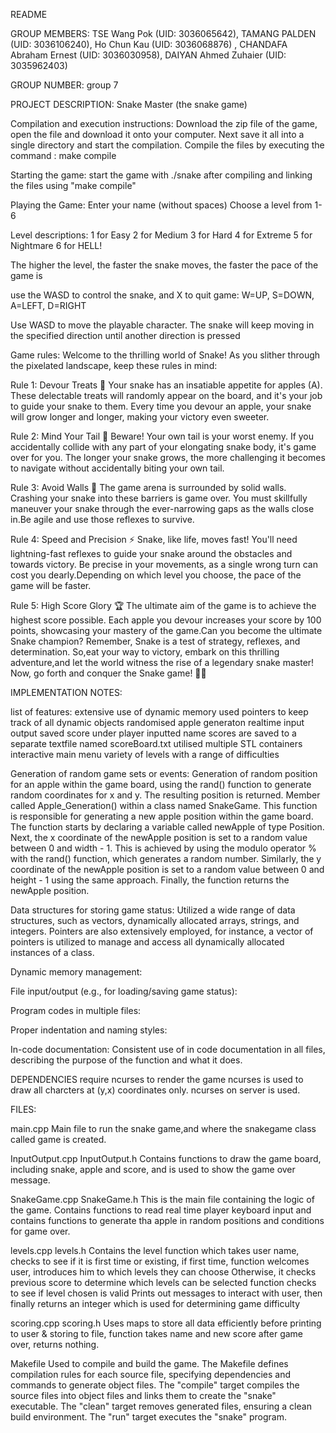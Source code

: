 README

GROUP MEMBERS: 
  TSE Wang Pok (UID: 3036065642), 
  TAMANG PALDEN (UID: 3036106240), 
  Ho Chun Kau (UID: 3036068876) , 
  CHANDAFA Abraham Ernest (UID: 3036030958),
  DAIYAN Ahmed Zuhaier (UID: 3035962403)
  
  
GROUP NUMBER: group 7

PROJECT DESCRIPTION: Snake Master (the snake game)

Compilation and execution instructions:
Download the zip file of the game, open the file and download it onto your computer. Next save it all into a single directory and start the compilation.
Compile the files by executing the command : make compile

Starting the game: 
start the game with ./snake after compiling and linking the files using "make compile"

Playing the Game:
Enter your name (without spaces)
Choose a level from 1-6

Level descriptions:
1 for Easy
2 for Medium
3 for Hard
4 for Extreme
5 for Nightmare
6 for HELL!

The higher the level, the faster the snake moves, the faster the pace of the game is

use the WASD to control the snake, and X to quit game:
W=UP,  S=DOWN,  A=LEFT,  D=RIGHT 

Use WASD to move the playable character. The snake will keep moving in the specified direction until another direction is pressed

Game rules:
Welcome to the thrilling world of Snake! 
As you slither through the pixelated landscape, keep these rules in mind:

Rule 1: Devour Treats 🍎
Your snake has an insatiable appetite for apples (A). These delectable treats will randomly appear on the board, and it's your job to guide your snake to them. Every time you devour an apple, your snake will grow longer and longer, making your victory even sweeter.

Rule 2: Mind Your Tail 🐍
Beware! Your own tail is your worst enemy. If you accidentally collide with any part of your elongating snake body, it's game over for you. The longer your snake grows, the more challenging it becomes to navigate without accidentally biting your own tail. 

Rule 3: Avoid Walls 🧱
The game arena is surrounded by solid walls. Crashing your snake into these barriers is game over. You must skillfully maneuver your snake through the ever-narrowing gaps as the walls close in.Be agile and use those reflexes to survive.

Rule 4: Speed and Precision ⚡️
Snake, like life, moves fast! You'll need lightning-fast reflexes to guide your snake around the obstacles and towards victory. Be precise in your movements, as a single wrong turn can cost you dearly.Depending on which level you choose, the pace of the game will be faster.

Rule 5: High Score Glory 🏆
The ultimate aim of the game is to achieve the highest score possible. Each apple you devour increases your score by 100 points, showcasing your mastery of the game.Can you become the ultimate Snake champion?
Remember, Snake is a test of strategy, reflexes, and determination. So,eat your way to victory, embark on this thrilling adventure,and let the world witness the rise of a legendary snake master!
Now, go forth and conquer the Snake game! 🐍🍎

IMPLEMENTATION NOTES:

list of features:
extensive use of dynamic memory
used pointers to keep track of all dynamic objects
randomised apple generaton
realtime input output
saved score under player inputted name
scores are saved to a separate textfile named scoreBoard.txt
utilised multiple STL containers
interactive main menu
variety of levels with a range of difficulties

Generation of random game sets or events:
Generation of random position for an apple within the game board, using the rand() function to generate random coordinates for x and y. The resulting position is returned.
Member called Apple_Generation() within a class named SnakeGame. This function is responsible for generating a new apple position within the game board.
The function starts by declaring a variable called newApple of type Position.
Next, the x coordinate of the newApple position is set to a random value between 0 and width - 1. This is achieved by using the modulo operator % with the rand() function, which generates a random number.
Similarly, the y coordinate of the newApple position is set to a random value between 0 and height - 1 using the same approach.
Finally, the function returns the newApple position.


Data structures for storing game status:
Utilized a wide range of data structures, such as vectors, dynamically allocated arrays, strings, and integers. Pointers are also extensively employed, for instance, a vector of pointers is utilized to manage and access all dynamically allocated instances of a class.

Dynamic memory management:

File input/output (e.g., for loading/saving game status):

Program codes in multiple files:

Proper indentation and naming styles:

In-code documentation:
Consistent use of in code documentation in all files, describing the purpose of the function and what it does.



DEPENDENCIES
require ncurses to render the game ncurses is used to draw all charcters at (y,x) coordinates only. ncurses on server is used.


FILES:

main.cpp
Main file to run the snake game,and where the snakegame class called game is created.

InputOutput.cpp InputOutput.h
Contains functions to draw the game board, including snake, apple and score, and is used to show the game over message.

SnakeGame.cpp SnakeGame.h
This is the main file containing the logic of the game. Contains functions to read real time player keyboard input and contains functions to generate tha apple in random positions and conditions for game over.

levels.cpp levels.h
Contains the level function which takes user name, checks to see if it is first time or existing, if first time, function welcomes user, introduces him to which levels they can choose
Otherwise, it checks previous score to determine which levels can be selected
function checks to see if level chosen is valid
Prints out messages to interact with user, then finally returns an integer
which is used for determining game difficulty

scoring.cpp scoring.h
Uses maps to store all data efficiently before printing to user & storing to file, function takes name and new score after game over, returns nothing.

Makefile
Used to compile and build the game. The Makefile defines compilation rules for each source file, specifying dependencies and commands to generate object files. The "compile" target compiles the source files into object files and links them to create the "snake" executable. The "clean" target removes generated files, ensuring a clean build environment. The "run" target executes the "snake" program.




